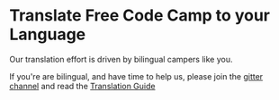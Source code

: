 # Translate Free Code Camp to your Language

Our translation effort is driven by bilingual campers like you.

If you're are bilingual, and have time to help us, please join the [gitter channel](https://gitter.im/FreeCodeCamp/Translators)
and read the [Translation Guide](Translation-Guide)
